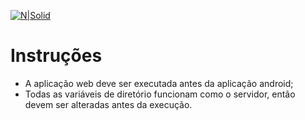 [![N|Solid](https://i.imgur.com/XPyxveF.png)](https://nodesource.com/products/nsolid)


# Instruções
 - A aplicação web deve ser executada antes da aplicação android;
 - Todas as variáveis de diretório funcionam como o servidor, então devem ser alteradas antes da execução.
